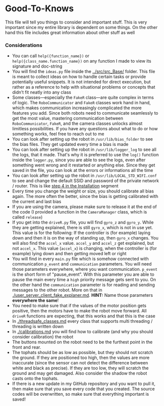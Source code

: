 # Good-To-Knows

This file will tell you things to consider and important stuff. This is very important since my entire library is dependent on some things. On the other hand this file includes great information about other stuff as well

### Considerations

- You can call `help({function_name})` or `help({class_name.function_name})` on any function I made to view its signature and doc-string
- You will find the `ideas.py` file inside the [../src/src_Base/](../src/src_Base/ideas.py) folder. This file is meant to collect ideas on how to handle certain tasks or provide potentially useful snippets. It is not intended for direct execution, but rather as a reference to help with situational problems or concepts that didn’t fit neatly into any class
- Some classes—especially the `FakeR` class—are quite complex in terms of logic. The `RoboCommunicator` and `FakeR` classes work hand in hand, which makes communication increasingly complicated the more features you add. Since both robots need to communicate seamlessly to get the most value, mastering communication between `RoboCommunicator`, `FakeR`, and the camera classes unlocks almost limitless possibilities. If you have any questions about what to do or how something works, feel free to reach out to me
- You can look after setting up the robot in `/usr/lib/bias_folder` to see the bias files. They get updated every time a bias is made
- You can look after setting up the robot in `/usr/lib/logger_log` to see all the logs, that it made. That's why it is preferred to use the `log()` function inside the `logger.py`, since you are able to see the logs, even after something went wrong and it restarted or anything else. Since they get saved in the file, you can look at the errors or informations all the time
- You can look after setting up the robot in `/usr/lib/LOCAL_STD_WIFI.conf` to see and change the default SSID and password of the private network / router. This is like [step 4 in the Installation](../README.md#Installation) segment
- Every time you change the weight or size, you should calibrate all bias again. The more often the better, since the bias is getting calibrated with the current and last bias
- If you are using the camera, please make sure to release it at the end of the code (I provided a function in the `CameraManager` class, which is called `release`)
- If you get into the `driveR.py` file, you will find `gyro_z` and `gyro_y`. While they are getting explained, there is still `gyro_x`, which is not in use yet. This value is for the following: If the controller is (for example) laying down and then it is on the way of standing up, then `gyro_x` changes. You will also find the `accel_x` value. `accel_y` and `accel_z` get explained, but not `accel_x`. This value (`accel_x`) is changing, when the controller is (for example) lying down and then getting moved left or right
- You will find in every `main.py` file which is somehow connected with communication `p_event` and `communication` parameters. You will need those parameters everywhere, where you want communication. `p_event` is the short form of "pause_event". With this parameter you are able to pause the main every time a `high` priority message gets sent to you. On the other hand the `communication` parameter is for reading and sending messages to the other robot. More on that in [./user_server_client_fake_explaner.md](./user_server_client_fake_explaner.md). **HINT:** Name those parameters **everywhere the same**! 
- You need to make sure that if the values of the motor position gets positive, then the motors have to make the robot move forward. All `driveR` functions are expecting, that this works and that this is the case
- In [./threadsafe_classes.md](./threadsafe_classes.md) every class that supports multi threading / threading is written down
- In [./calibrations.md](./calibrations.md) you will find how to calibrate (and why you should consider calibration) the robot
- The buttons mounted on the robot need to be the furthest point in the front and rear.
- The tophats should be as low as possible, but they should not scratch the ground. If they are positioned too high, then the values are more inaccurate (since the sensor can not detect the difference between white and black as precise). If they are too low, they will scratch the ground and may get damaged. Also consider the shadow the robot casts onto the tophats.
- If there is a new update in my GitHub repository and you want to pull it, then make sure that you save every code that you created. The source codes will be overwritten, so make sure that everything important is saved!
